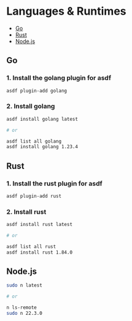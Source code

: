 # Languages & Runtimes

- [Go](#go)
- [Rust](#rust)
- [Node.js](#nodejs)

## Go

### 1. Install the golang plugin for asdf 

```sh
asdf plugin-add golang
```

### 2. Install golang

```sh
asdf install golang latest

# or

asdf list all golang
asdf install golang 1.23.4
```

## Rust

### 1. Install the rust plugin for asdf

```sh
asdf plugin-add rust
```

### 2. Install rust

```sh
asdf install rust latest

# or

asdf list all rust
asdf install rust 1.84.0
```

## Node.js

```sh
sudo n latest

# or

n ls-remote
sudo n 22.3.0
```
